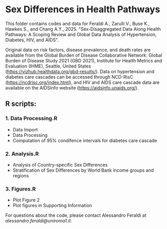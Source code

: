 
# Sex Differences in Health Pathways 
This folder contains codes and data for Feraldi A., Zarulli V., Buse K., Hawkes S., and Chang A.Y., 2025. "Sex-Disaggregated Data Along Health Pathways: A Scoping Review and Global Data Analysis of Hypertension, Diabetes, HIV, and AIDS".

Original data on risk factors, disease prevalence, and death rates are available from the Global Burden of Disease Collaborative Network: Global Burden of Disease Study 2021 (GBD 2021), Institute for Health Metrics and Evaluation (IHME), Seattle, United States (https://vizhub.healthdata.org/gbd-results/). Data on hypertension and diabetes care cascades can be accessed through NCD-RisC (https://ncdrisc.org/index.html), and HIV and AIDS care cascade data are available on the AIDSInfo website (https://aidsinfo.unaids.org/). 

## R scripts:

### 1. Data Processing.R
- Data Import
- Data Processing
- Computation of 95% condifence intervals for diabetes care cascade


### 2. Analysis.R
- Analysis of Country-specific Sex Differences
- Stratification of Sex Differences by World Bank income groups and regions

### 3. Figures.R 
- Plot Figure 2
- Plot figures in Supporting Information

For questions about the code, please contact Alessandro Feraldi at _alessandro.feraldi@uniroma1.it_.



